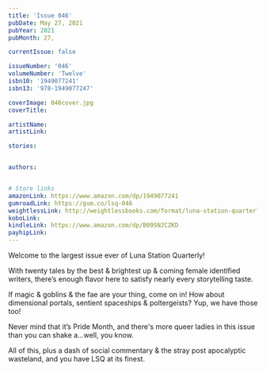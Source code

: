 ```yaml
---
title: 'Issue 046'
pubDate: May 27, 2021
pubYear: 2021
pubMonth: 27,

currentIssue: false

issueNumber: '046'
volumeNumber: 'Twelve'
isbn10: '1949077241'
isbn13: '978-1949077247'

coverImage: 046cover.jpg
coverTitle:

artistName:
artistLink:

stories: 


authors: 


# Store links
amazonLink: https://www.amazon.com/dp/1949077241
gumroadLink: https://gum.co/lsq-046
weightlessLink: http://weightlessbooks.com/format/luna-station-quarterly-issue-46
koboLink:
kindleLink: https://www.amazon.com/dp/B095NJCZKD
payhipLink: 
---
```

Welcome to the largest issue ever of Luna Station Quarterly!

With twenty tales by the best &amp; brightest up &amp; coming female identified writers, there’s enough flavor here to satisfy nearly every storytelling taste.

If magic &amp; goblins &amp; the fae are your thing, come on in! How about dimensional portals, sentient spaceships &amp; poltergeists? Yup, we have those too!

Never mind that it’s Pride Month, and there's more queer ladies in this issue than you can shake a...well, you know.

All of this, plus a dash of social commentary &amp; the stray post apocalyptic wasteland, and you have LSQ at its finest.
        